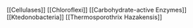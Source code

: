[[Cellulases]]
[[Chloroflexi]]
[[Carbohydrate-active Enzymes]]
[[Ktedonobacteria]]
[[Thermosporothrix Hazakensis]]
